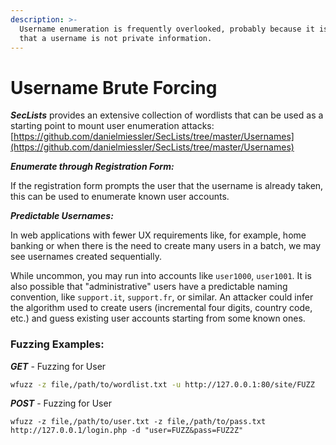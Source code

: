 ```yaml
---
description: >-
  Username enumeration is frequently overlooked, probably because it is assumed
  that a username is not private information.
---
```


# Username Brute Forcing

_**SecLists**_ provides an extensive collection of wordlists that can be used as a starting point to mount user enumeration attacks: [https://github.com/danielmiessler/SecLists/tree/master/Usernames](https://github.com/danielmiessler/SecLists/tree/master/Usernames)



_**Enumerate through Registration Form:**_

If the registration form prompts the user that the username is already taken, this can be used to enumerate known user accounts.

_**Predictable Usernames:**_

In web applications with fewer UX requirements like, for example, home banking or when there is the need to create many users in a batch, we may see usernames created sequentially.

While uncommon, you may run into accounts like `user1000`, `user1001`. It is also possible that "administrative" users have a predictable naming convention, like `support.it`, `support.fr`, or similar. An attacker could infer the algorithm used to create users (incremental four digits, country code, etc.) and guess existing user accounts starting from some known ones.





### Fuzzing Examples:

_**GET**_ - Fuzzing for User

```bash
wfuzz -z file,/path/to/wordlist.txt -u http://127.0.0.1:80/site/FUZZ
```

_**POST**_ - Fuzzing for User

```
wfuzz -z file,/path/to/user.txt -z file,/path/to/pass.txt http://127.0.0.1/login.php -d "user=FUZZ&pass=FUZ2Z"
```
